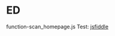 ED
=============
function-scan_homepage.js 
Test: [jsfiddle](http://jsfiddle.net/jrcajide/m46h6ckf/)